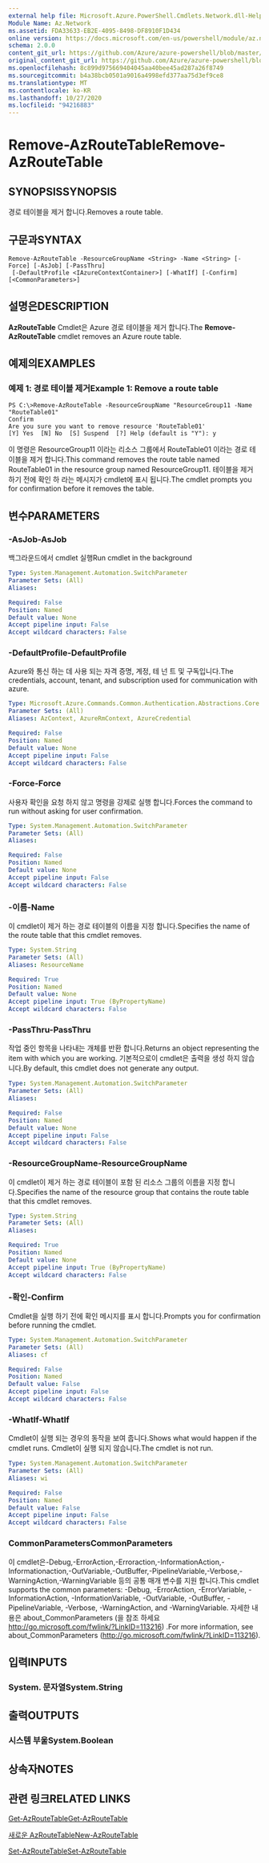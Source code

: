 ```yaml
---
external help file: Microsoft.Azure.PowerShell.Cmdlets.Network.dll-Help.xml
Module Name: Az.Network
ms.assetid: FDA33633-EB2E-4095-8498-DF8910F1D434
online version: https://docs.microsoft.com/en-us/powershell/module/az.network/remove-azroutetable
schema: 2.0.0
content_git_url: https://github.com/Azure/azure-powershell/blob/master/src/Network/Network/help/Remove-AzRouteTable.md
original_content_git_url: https://github.com/Azure/azure-powershell/blob/master/src/Network/Network/help/Remove-AzRouteTable.md
ms.openlocfilehash: 8c899d975669404045aa40bee45ad287a26f8749
ms.sourcegitcommit: b4a38bcb0501a9016a4998efd377aa75d3ef9ce8
ms.translationtype: MT
ms.contentlocale: ko-KR
ms.lasthandoff: 10/27/2020
ms.locfileid: "94216883"
---
```

# <span data-ttu-id="8c97a-101">Remove-AzRouteTable</span><span class="sxs-lookup"><span data-stu-id="8c97a-101">Remove-AzRouteTable</span></span>

## <span data-ttu-id="8c97a-102">SYNOPSIS</span><span class="sxs-lookup"><span data-stu-id="8c97a-102">SYNOPSIS</span></span>
<span data-ttu-id="8c97a-103">경로 테이블을 제거 합니다.</span><span class="sxs-lookup"><span data-stu-id="8c97a-103">Removes a route table.</span></span>

## <span data-ttu-id="8c97a-104">구문과</span><span class="sxs-lookup"><span data-stu-id="8c97a-104">SYNTAX</span></span>

```
Remove-AzRouteTable -ResourceGroupName <String> -Name <String> [-Force] [-AsJob] [-PassThru]
 [-DefaultProfile <IAzureContextContainer>] [-WhatIf] [-Confirm] [<CommonParameters>]
```

## <span data-ttu-id="8c97a-105">설명은</span><span class="sxs-lookup"><span data-stu-id="8c97a-105">DESCRIPTION</span></span>
<span data-ttu-id="8c97a-106">**AzRouteTable** Cmdlet은 Azure 경로 테이블을 제거 합니다.</span><span class="sxs-lookup"><span data-stu-id="8c97a-106">The **Remove-AzRouteTable** cmdlet removes an Azure route table.</span></span>

## <span data-ttu-id="8c97a-107">예제의</span><span class="sxs-lookup"><span data-stu-id="8c97a-107">EXAMPLES</span></span>

### <span data-ttu-id="8c97a-108">예제 1: 경로 테이블 제거</span><span class="sxs-lookup"><span data-stu-id="8c97a-108">Example 1: Remove a route table</span></span>
```
PS C:\>Remove-AzRouteTable -ResourceGroupName "ResourceGroup11 -Name "RouteTable01"
Confirm
Are you sure you want to remove resource 'RouteTable01'
[Y] Yes  [N] No  [S] Suspend  [?] Help (default is "Y"): y
```

<span data-ttu-id="8c97a-109">이 명령은 ResourceGroup11 이라는 리소스 그룹에서 RouteTable01 이라는 경로 테이블을 제거 합니다.</span><span class="sxs-lookup"><span data-stu-id="8c97a-109">This command removes the route table named RouteTable01 in the resource group named ResourceGroup11.</span></span>
<span data-ttu-id="8c97a-110">테이블을 제거 하기 전에 확인 하 라는 메시지가 cmdlet에 표시 됩니다.</span><span class="sxs-lookup"><span data-stu-id="8c97a-110">The cmdlet prompts you for confirmation before it removes the table.</span></span>

## <span data-ttu-id="8c97a-111">변수</span><span class="sxs-lookup"><span data-stu-id="8c97a-111">PARAMETERS</span></span>

### <span data-ttu-id="8c97a-112">-AsJob</span><span class="sxs-lookup"><span data-stu-id="8c97a-112">-AsJob</span></span>
<span data-ttu-id="8c97a-113">백그라운드에서 cmdlet 실행</span><span class="sxs-lookup"><span data-stu-id="8c97a-113">Run cmdlet in the background</span></span>

```yaml
Type: System.Management.Automation.SwitchParameter
Parameter Sets: (All)
Aliases:

Required: False
Position: Named
Default value: None
Accept pipeline input: False
Accept wildcard characters: False
```

### <span data-ttu-id="8c97a-114">-DefaultProfile</span><span class="sxs-lookup"><span data-stu-id="8c97a-114">-DefaultProfile</span></span>
<span data-ttu-id="8c97a-115">Azure와 통신 하는 데 사용 되는 자격 증명, 계정, 테 넌 트 및 구독입니다.</span><span class="sxs-lookup"><span data-stu-id="8c97a-115">The credentials, account, tenant, and subscription used for communication with azure.</span></span>

```yaml
Type: Microsoft.Azure.Commands.Common.Authentication.Abstractions.Core.IAzureContextContainer
Parameter Sets: (All)
Aliases: AzContext, AzureRmContext, AzureCredential

Required: False
Position: Named
Default value: None
Accept pipeline input: False
Accept wildcard characters: False
```

### <span data-ttu-id="8c97a-116">-Force</span><span class="sxs-lookup"><span data-stu-id="8c97a-116">-Force</span></span>
<span data-ttu-id="8c97a-117">사용자 확인을 요청 하지 않고 명령을 강제로 실행 합니다.</span><span class="sxs-lookup"><span data-stu-id="8c97a-117">Forces the command to run without asking for user confirmation.</span></span>

```yaml
Type: System.Management.Automation.SwitchParameter
Parameter Sets: (All)
Aliases:

Required: False
Position: Named
Default value: None
Accept pipeline input: False
Accept wildcard characters: False
```

### <span data-ttu-id="8c97a-118">-이름</span><span class="sxs-lookup"><span data-stu-id="8c97a-118">-Name</span></span>
<span data-ttu-id="8c97a-119">이 cmdlet이 제거 하는 경로 테이블의 이름을 지정 합니다.</span><span class="sxs-lookup"><span data-stu-id="8c97a-119">Specifies the name of the route table that this cmdlet removes.</span></span>

```yaml
Type: System.String
Parameter Sets: (All)
Aliases: ResourceName

Required: True
Position: Named
Default value: None
Accept pipeline input: True (ByPropertyName)
Accept wildcard characters: False
```

### <span data-ttu-id="8c97a-120">-PassThru</span><span class="sxs-lookup"><span data-stu-id="8c97a-120">-PassThru</span></span>
<span data-ttu-id="8c97a-121">작업 중인 항목을 나타내는 개체를 반환 합니다.</span><span class="sxs-lookup"><span data-stu-id="8c97a-121">Returns an object representing the item with which you are working.</span></span>
<span data-ttu-id="8c97a-122">기본적으로이 cmdlet은 출력을 생성 하지 않습니다.</span><span class="sxs-lookup"><span data-stu-id="8c97a-122">By default, this cmdlet does not generate any output.</span></span>

```yaml
Type: System.Management.Automation.SwitchParameter
Parameter Sets: (All)
Aliases:

Required: False
Position: Named
Default value: None
Accept pipeline input: False
Accept wildcard characters: False
```

### <span data-ttu-id="8c97a-123">-ResourceGroupName</span><span class="sxs-lookup"><span data-stu-id="8c97a-123">-ResourceGroupName</span></span>
<span data-ttu-id="8c97a-124">이 cmdlet이 제거 하는 경로 테이블이 포함 된 리소스 그룹의 이름을 지정 합니다.</span><span class="sxs-lookup"><span data-stu-id="8c97a-124">Specifies the name of the resource group that contains the route table that this cmdlet removes.</span></span>

```yaml
Type: System.String
Parameter Sets: (All)
Aliases:

Required: True
Position: Named
Default value: None
Accept pipeline input: True (ByPropertyName)
Accept wildcard characters: False
```

### <span data-ttu-id="8c97a-125">-확인</span><span class="sxs-lookup"><span data-stu-id="8c97a-125">-Confirm</span></span>
<span data-ttu-id="8c97a-126">Cmdlet을 실행 하기 전에 확인 메시지를 표시 합니다.</span><span class="sxs-lookup"><span data-stu-id="8c97a-126">Prompts you for confirmation before running the cmdlet.</span></span>

```yaml
Type: System.Management.Automation.SwitchParameter
Parameter Sets: (All)
Aliases: cf

Required: False
Position: Named
Default value: False
Accept pipeline input: False
Accept wildcard characters: False
```

### <span data-ttu-id="8c97a-127">-WhatIf</span><span class="sxs-lookup"><span data-stu-id="8c97a-127">-WhatIf</span></span>
<span data-ttu-id="8c97a-128">Cmdlet이 실행 되는 경우의 동작을 보여 줍니다.</span><span class="sxs-lookup"><span data-stu-id="8c97a-128">Shows what would happen if the cmdlet runs.</span></span>
<span data-ttu-id="8c97a-129">Cmdlet이 실행 되지 않습니다.</span><span class="sxs-lookup"><span data-stu-id="8c97a-129">The cmdlet is not run.</span></span>

```yaml
Type: System.Management.Automation.SwitchParameter
Parameter Sets: (All)
Aliases: wi

Required: False
Position: Named
Default value: False
Accept pipeline input: False
Accept wildcard characters: False
```

### <span data-ttu-id="8c97a-130">CommonParameters</span><span class="sxs-lookup"><span data-stu-id="8c97a-130">CommonParameters</span></span>
<span data-ttu-id="8c97a-131">이 cmdlet은-Debug,-ErrorAction,-Erroraction,-InformationAction,-Informationaction,-OutVariable,-OutBuffer,-PipelineVariable,-Verbose,-WarningAction,-WarningVariable 등의 공통 매개 변수를 지원 합니다.</span><span class="sxs-lookup"><span data-stu-id="8c97a-131">This cmdlet supports the common parameters: -Debug, -ErrorAction, -ErrorVariable, -InformationAction, -InformationVariable, -OutVariable, -OutBuffer, -PipelineVariable, -Verbose, -WarningAction, and -WarningVariable.</span></span> <span data-ttu-id="8c97a-132">자세한 내용은 about_CommonParameters (을 참조 하세요 http://go.microsoft.com/fwlink/?LinkID=113216) .</span><span class="sxs-lookup"><span data-stu-id="8c97a-132">For more information, see about_CommonParameters (http://go.microsoft.com/fwlink/?LinkID=113216).</span></span>

## <span data-ttu-id="8c97a-133">입력</span><span class="sxs-lookup"><span data-stu-id="8c97a-133">INPUTS</span></span>

### <span data-ttu-id="8c97a-134">System. 문자열</span><span class="sxs-lookup"><span data-stu-id="8c97a-134">System.String</span></span>

## <span data-ttu-id="8c97a-135">출력</span><span class="sxs-lookup"><span data-stu-id="8c97a-135">OUTPUTS</span></span>

### <span data-ttu-id="8c97a-136">시스템 부울</span><span class="sxs-lookup"><span data-stu-id="8c97a-136">System.Boolean</span></span>

## <span data-ttu-id="8c97a-137">상속자</span><span class="sxs-lookup"><span data-stu-id="8c97a-137">NOTES</span></span>

## <span data-ttu-id="8c97a-138">관련 링크</span><span class="sxs-lookup"><span data-stu-id="8c97a-138">RELATED LINKS</span></span>

[<span data-ttu-id="8c97a-139">Get-AzRouteTable</span><span class="sxs-lookup"><span data-stu-id="8c97a-139">Get-AzRouteTable</span></span>](./Get-AzRouteTable.md)

[<span data-ttu-id="8c97a-140">새로운 AzRouteTable</span><span class="sxs-lookup"><span data-stu-id="8c97a-140">New-AzRouteTable</span></span>](./New-AzRouteTable.md)

[<span data-ttu-id="8c97a-141">Set-AzRouteTable</span><span class="sxs-lookup"><span data-stu-id="8c97a-141">Set-AzRouteTable</span></span>](./Set-AzRouteTable.md)


